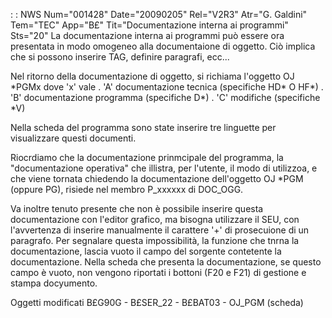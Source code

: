  :  : NWS Num="001428" Date="20090205" Rel="V2R3" Atr="G. Galdini" Tem="TEC" App="B£" Tit="Documentazione interna ai programmi" Sts="20"
La documentazione interna ai programmi può essere ora presentata in modo omogeneo alla documentaione
di oggetto.
Ciò implica che si possono inserire TAG, definire paragrafi, ecc...

Nel ritorno della documentazione di oggetto, si richiama l'oggetto OJ \*PGMx dove 'x' vale . 'A' documentazione tecnica (specifiche HD\* O HF\*)
. 'B' documentazione programma (specifiche D\*)
. 'C' modifiche (specifiche \*V)

Nella scheda del programma sono state inserire tre linguette per visualizzare questi documenti.

Riocrdiamo che la documentazione prinmcipale del programma, la "documentazione operativa" che illistra, per l'utente, il modo di utilizzoa, e che viene tornata chiedendo la documentazione dell'oggetto OJ \*PGM (oppure PG), risiede nel membro P_xxxxxx di DOC_OGG.

Va inoltre tenuto presente che non è possibile inserire questa documentazione con l'editor grafico,
ma bisogna utilizzare il SEU, con l'avvertenza di inserire manualmente il carattere '+' di prosecuione di un paragrafo.
Per segnalare questa impossibilità, la funzione che tnrna la documentazione, lascia vuoto il campo
del sorgente contetente la documentazione.
Nella scheda che presenta la documentazione, se questo campo è vuoto, non vengono riportati i bottoni (F20 e F21) di gestione e stampa docyumento.

Oggetti modificati
B£G90G - B£SER_22 - B£BAT03 - OJ_PGM (scheda)

